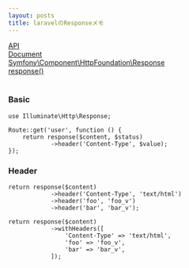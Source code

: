 ```yaml
---
layout: posts
title: laravelのResponseメモ 
---
```

[API](https://laravel.com/api/5.2/Illuminate/Http/Response.html)  
[Document](https://laravel.com/docs/5.2/responses)  
[Symfony\Component\HttpFoundation\Response](http://api.symfony.com/3.0/Symfony/Component/HttpFoundation/Response.html)   
[response()](https://laravel.com/docs/5.2/helpers#method-response)  
<br>

### Basic

```
use Illuminate\Http\Response;

Route::get('user', function () {
    return response($content, $status)
            ->header('Content-Type', $value);
});
```

### Header

```
return response($content)
            ->header('Content-Type', 'text/html')
            ->header('foo', 'foo_v')
            ->header('bar', 'bar_v');
            
return response($content)
            ->withHeaders([
                'Content-Type' => 'text/html',
                'foo' => 'foo_v',
                'bar' => 'bar_v',
            ]);
```


